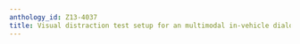 ```yaml
---
anthology_id: Z13-4037
title: Visual distraction test setup for an multimodal in-vehicle dialogue system
---
```

